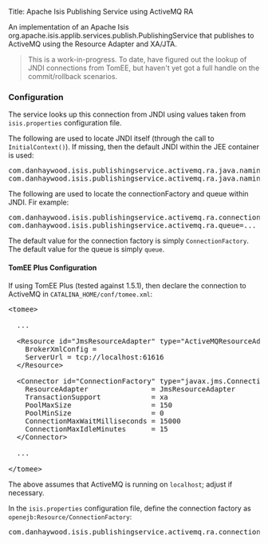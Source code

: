 Title: Apache Isis Publishing Service using ActiveMQ RA

An implementation of an Apache Isis org.apache.isis.applib.services.publish.PublishingService that publishes to ActiveMQ using the Resource Adapter and XA/JTA.

> This is a work-in-progress.  To date, have figured out the lookup of JNDI connections from TomEE, but haven't yet got a full handle on the commit/rollback scenarios.

### Configuration

The service looks up this connection from JNDI using values taken from `isis.properties` configuration file.

The following are used to locate JNDI itself (through the call to `InitialContext()`).  If missing, then the default JNDI within the JEE container is used:
<pre>
com.danhaywood.isis.publishingservice.activemq.ra.java.naming.factory.initial=...
com.danhaywood.isis.publishingservice.activemq.ra.java.naming.provider.url=...
</pre>

The following are used to locate the connectionFactory and queue within JNDI.  Fir example:
<pre>
com.danhaywood.isis.publishingservice.activemq.ra.connectionFactory=...
com.danhaywood.isis.publishingservice.activemq.ra.queue=...
</pre>

The default value for the connection factory is simply `ConnectionFactory`.  The default value for the queue is simply `queue`.


#### TomEE Plus Configuration

If using TomEE Plus (tested against 1.5.1), then declare the connection to ActiveMQ in `CATALINA_HOME/conf/tomee.xml`:

<pre>
&lt;tomee&gt;

  ...

  &lt;Resource id=&quot;JmsResourceAdapter&quot; type=&quot;ActiveMQResourceAdapter&quot;&gt;
    BrokerXmlConfig = 
    ServerUrl = tcp://localhost:61616
  &lt;/Resource&gt;

  &lt;Connector id=&quot;ConnectionFactory&quot; type=&quot;javax.jms.ConnectionFactory&quot;&gt;
    ResourceAdapter               = JmsResourceAdapter
    TransactionSupport            = xa
    PoolMaxSize                   = 150
    PoolMinSize                   = 0
    ConnectionMaxWaitMilliseconds = 15000
    ConnectionMaxIdleMinutes      = 15
  &lt;/Connector&gt;

  ...

&lt;/tomee&gt;
</pre>

The above assumes that ActiveMQ is running on `localhost`; adjust if necessary.

In the `isis.properties` configuration file, define the connection factory as `openejb:Resource/ConnectionFactory`:

<pre>
com.danhaywood.isis.publishingservice.activemq.ra.connectionFactory=openejb:Resource/ConnectionFactory
</pre>


